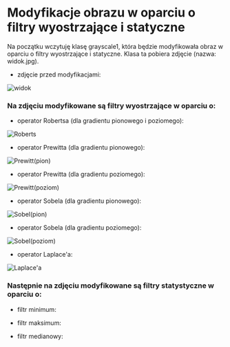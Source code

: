 # Modyfikacje obrazu w oparciu o filtry wyostrzające i statyczne

Na początku wczytuję klasę grayscale1, która będzie modyfikowała obraz w oparciu o filtry wyostrzające i statyczne. Klasa ta pobiera zdjęcie (nazwa: widok.jpg).

* zdjęcie przed modyfikacjami:

![widok](https://user-images.githubusercontent.com/80594097/117310520-a3622880-ae83-11eb-92db-368f3daf5c9c.jpg)


### Na zdjęciu modyfikowane są filtry wyostrzające w oparciu o:

* operator Robertsa (dla gradientu pionowego i poziomego):

![Roberts](https://user-images.githubusercontent.com/80594097/117310463-96ddd000-ae83-11eb-95a5-43e9e27678d5.jpg)


* operator Prewitta (dla gradientu pionowego):

![Prewitt(pion)](https://user-images.githubusercontent.com/80594097/117310886-ffc54800-ae83-11eb-8d9c-874849f6ff48.jpg)


* operator Prewitta (dla gradientu poziomego):

![Prewitt(poziom)](https://user-images.githubusercontent.com/80594097/117310890-005dde80-ae84-11eb-8b7b-4bc16b98275f.jpg)


* operator Sobela (dla gradientu pionowego):

![Sobel(pion)](https://user-images.githubusercontent.com/80594097/117311136-38652180-ae84-11eb-87e9-586c52f2908d.jpg)


* operator Sobela (dla gradientu poziomego): 

![Sobel(poziom)](https://user-images.githubusercontent.com/80594097/117311141-38fdb800-ae84-11eb-9834-5d728d92ddc0.jpg)


* operator Laplace'a:

![Laplace'a](https://user-images.githubusercontent.com/80594097/117311298-5df22b00-ae84-11eb-8dc3-ba43cbb4d19b.jpg)



### Następnie na zdjęciu modyfikowane są filtry statystyczne w oparciu o:

* filtr minimum:

* filtr maksimum:

* filtr medianowy:
